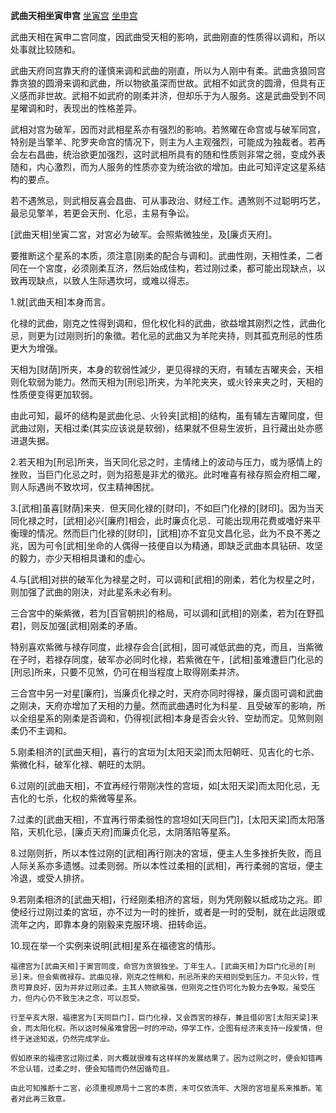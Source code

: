 **武曲天相坐寅申宫**
[坐寅宫](./武曲天相坐寅宫.png)
[坐申宫](./武曲天相坐申宫.png)

武曲天相在寅申二宫同度，因武曲受天相的影响，武曲刚直的性质得以调和，所以处事就比较随和。

武曲天府同宫靠天府的谨慎来调和武曲的刚直，所以为人刚中有柔。武曲贪狼同宫靠贪狼的圆滑来调和武曲，所以物欲虽深而世故。武相不如武贪的圆滑，但具有正义感而非世故。武相不如武府的刚柔并济，但却乐于为人服务。这是武曲受到不同星曜调和时，表现出的性格差异。

武相对宫为破军，因而对武相星系亦有强烈的影响。若煞曜在命宫或与破军同宫，特别是当擎羊、陀罗夹命宫的情况下，则主为人主观强烈，可能成为独裁者。若再会左右昌曲，统治欲更加强烈，这时武相所具有的随和性质则非常之弱，变成外表随和，内心激烈，而为人服务的性质亦变为统治欲的增加。由此可知评定这星系结构的要点。

若不遇煞忌，则武相反喜会昌曲、可从事政治、财经工作。遇煞则不过聪明巧艺，最忌见擎羊，若更会天刑、化忌，主易有争讼。



[武曲天相]坐寅二宮，对宮必为破军。会照紫微独坐，及[廉贞天府]。

要推断这个星系的本质，须注意[刚柔的配合与调和]。武曲性刚，天相性柔，二者同在一个宮度，必须刚柔互济，然后始成佳构，若过刚过柔，都可能出现缺点，以致再现缺点，以致人生际遇坎坷，或难以得志。

1.就[武曲天相]本身而言。

化禄的武曲，刚克之性得到调和，但化权化科的武曲，欲益增其刚烈之性，武曲化忌，则更为[过刚则折]的象徵。若化忌的武曲又为羊陀夹持，则其孤克刑忌的性质更大为增强。

天相为[财荫]所夹，本身的软弱性減少，更见得禄的天府，有辅左吉曜夹会，天相则化软弱为能力。然而天相为[刑忌]所夹，为羊陀夹夹，或火铃来夹之时，天相的性质便变得更加软弱。

由此可知，最坏的结构是武曲化忌、火铃夹[武相]的结构，虽有辅左吉曜同度，但武曲过刚，天相过柔(其实应该说是软弱)，结果就不但易生波折，且行藏出处亦慼进退失据。

2.若天相为[刑忌]所夹，当天同化忌之时，主情绪上的波动与压力，或为感情上的挫败，当巨门化忌之时，则为招惹是非尤的徵兆。此时唯喜有禄存照会府相二曜，则人际遇尚不致坎坷，仅主精神困扰。

3.[武相]虽喜[财荫]来夹．但天同化禄的[财印]，不如巨门化禄的[财印]。因为当天同化禄之时，[武相]必兴[廉府]相会，此时廉贞化忌．可能出现用花费或嗜好来平衡理的情况。然而巨门化禄的[财印]，[武相]亦不宜见文昌化忌，此为不良不莠之兆，因为可令[武相]坐命的人偶得一技便自以为精通，即缺乏武曲本具钻研、攻坚的毅力，亦少天相相具谦和的虚心。

4.与[武相]对拱的破军化为禄星之时，可以调和[武相]的刚柔，若化为权星之时，则加强了武曲的刚決，对此星系未必有利。

三合宮中的柴紫微，若为[百官朝拱]的格局，可以调和[武相]的刚柔，若为[在野孤君]，则反加强[武相]刚柔的矛盾。

特别喜欢紫微与禄存同度，此禄存会合[武相]，固可减低武曲的克，而且，当紫微在子时，若禄存同度，破军亦必同时化禄，若紫微在午，[武相]虽难遭巨门化忌的[刑忌]所来，只要不见煞，仍可在相当程度上取得刚柔并济。

三合宫中另一对星[廉府]，当廉贞化禄之时，天府亦同时得禄，廉贞固可调和武曲之刚决，天府亦增加了天相的力量。然而武曲遇时化为科星．且受破军的影响，所以全组星系的刚柔是否调和，仍得视[武相]本身是否会火铃、空劫而定。见煞则刚柔仍不主调和。

5.刚柔相济的[武曲天相]，喜行的宮垣为[太阳天梁]而太阳朝旺、见吉化的七杀、紫微化科，破军化禄、朝旺的太阴。

6.过刚的[武曲天相]，不宜再经行带刚决性的宫垣，如[太阳天梁]而太阳化忌，无吉化的七杀，化权的紫微等星系。

7.过柔的[武曲天相]，不宜再行带柔弱性的宫坦如[天同巨门]，[太阳天梁]而太阳落陷，天机化忌，[廉贞天府]而廉贞化忌，太阴落陷等星系。

8.过刚则折，所以本性过刚的[武相]再行刚决的宮垣，便主人生多挫折失败，而且人际关系亦多遗憾。过柔则弱。所以本性过柔相的[武相]，再行柔弱的宮垣，便主冷退，或受人排挤。

9.若刚柔相济的[武曲天相]，行经刚柔相济的宮垣，则为凭刚毅以抵成功之兆。即使经行过刚过柔的宮垣，亦不过为一时的挫折，或者是一时的受制，就在此运限或流年之内，即靠本身的刚毅来克服环境、扭转命运。

10.现在举一个实例来说明[武相]星系在福德宮的情形。

    福德宫为[武曲天相]于寅宫同度，命宫为贪狼独坐。丁年生人。[武曲天相]为巨门化忌的[刑忌]来。但会紫微禄存。武曲见禄，刚克之性稍和，刑忌所来的天相则受到压力。不见火铃，性质可算良好，因为并非过刚过柔。主其人物欲虽强，但刚克之性仍可化为毅力去争取。虽受压力，但内心仍不致生决之念，可以忍受。

    行至辛亥大限，福德宮为[天同巨门]，巨门化禄，又会西宮的禄存，兼且借卯宮[太阳天梁]来会，而太阳化权。所以这时候虽难曾因一时的冲动，停学工作，企图有经济来支持一段爱情，但终于迷途知返，仍然完成学业。

    假如原来的福德宮过刚过柔，则大概就很难有这样样的发展结果了。因为过刚之时，便会知错再不忿认错，过柔之时，便会知错而仍然因循苟且。

    由此可知推断十二宮，必须重视原局十二宮的本质，未可仅依流年、大限的宮垣星系来推断。笔者对此再三致意。